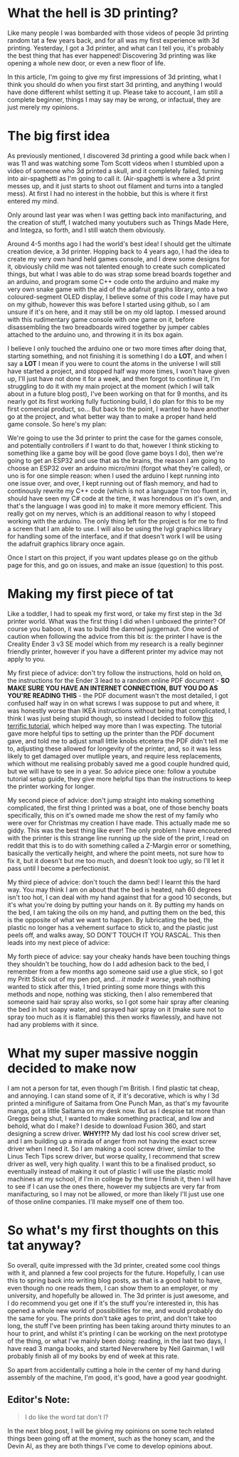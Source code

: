 # What the hell is 3D printing?

Like many people I was bombarded with those videos of people 3d printing random tat a few years back, and for all was my first experience with 3d printing. Yesterday, I got a 3d printer, and what can I tell you, it's probably the best thing that has ever happened! Discovering 3d printing was like opening a whole new door, or even a new floor of life. 

In this article, I'm going to give my first impressions of 3d printing, what I think you should do when you first start 3d printing, and anything I would have done different whilst setting it up. Please take to account, I am still a complete beginner, things I may say may be wrong, or infactual, they are just merely my opinions. 

# The big first idea

As previously mentioned, I discovered 3d printing a good while back when I was 11 and was watching some Tom Scott videos when I stumbled upon a video of someone who 3d printed a skull, and it completely failed, turning into air-spaghetti as I'm going to call it. (Air-spaghetti is where a 3d print messes up, and it just starts to shoot out filament and turns into a tangled mess). At first I had no interest in the hobbie, but this is where it first entered my mind.

Only around last year was when I was getting back into manifacturing, and the creation of stuff, I watched many youtubers such as Things Made Here, and Integza, so forth, and I still watch them obviously. 

Around 4-5 months ago I had the world's best idea! I should get the ultimate creation device, a 3d printer. Hopping back to 4 years ago, I had the idea to create my very own hand held games console, and I drew some designs for it, obviously child me was not talented enough to create such complicated things, but what I was able to do was strap some bread boards together and an arduino, and program some C++ code onto the arduino and make my very own snake game with the aid of the adafruit graphs library, onto a two coloured-segment OLED display, I believe some of this code I may have put on my github, however this was before I started using github, so I am unsure if it's on here, and it may still be on my old laptop. I messed around with this rudimentary game console with one game on it, before disassembling the two breadboards wired together by jumper cables attached to the arduino uno, and throwing it in its box again.

I believe I only touched the arduino one or two more times after doing that, starting something, and not finishing it is something I do a **LOT**, and when I say a **LOT** I mean if you were to count the atoms in the universe I will still have started a project, and stopped half way more times, I won't have given up, I'll just have not done it for a week, and then forgot to continue it, I'm struggling to do it with my main project at the moment (which I will talk about in a future blog post), I've been working on that for 9 months, and its nearly got its first working fully fuctioning build, I do plan for this to be my first comercial product, so... But back to the point, I wanted to have another go at the project, and what better way than to make a proper hand held game console. So here's my plan:

We're going to use the 3d printer to print the case for the games console, and potentially controllers if I want to do that, however I think sticking to something like a game boy will be good (love game boys I do), then we're going to get an ESP32 and use that as the brains, the reason I am going to choose an ESP32 over an arduino micro/mini (forgot what they're called), or uno is for one simple reason: when I used the arduino I kept running into one issue over, and over, I kept running out of flash memory, and had to continously rewrite my C++ code (which is not a language I'm too fluent in, should have seen my C# code at the time, it was horendous on it's own, and that's the language I was good in) to make it more memory efficient. This really got on my nerves, which is an additional reason to why I stopeed working with the arduino. The only thing left for the project is for me to find a screen that I am able to use. I will also be using the lvgl graphics library for handling some of the interface, and if that doesn't work I will be using the adafruit graphics library once again. 

Once I start on this project, if you want updates please go on the github page for this, and go on issues, and make an issue (question) to this post. 

# Making my first piece of tat

Like a toddler, I had to speak my first word, or take my first step in the 3d printer world. What was the first thing I did when I unboxed the printer? Of course you baboon, it was to build the damned juggernaut. One word of caution when following the advice from this bit is: the printer I have is the Creality Ender 3 v3 SE model which from my research is a really beginner friendly printer, however if you have a different printer my advice may not apply to you. 

My first piece of advice: don't try follow the instructions, hold on hold on, the instructions for the Ender 3 lead to a random online PDF document - **SO MAKE SURE YOU HAVE AN INTERNET CONNECTION, BUT YOU DO AS YOU'RE READING THIS** - the PDF document wasn't the most detailed, I got confused half way in on what screws I was suppose to put and where, it was honestly worse than IKEA instructions without being that complicated, I think I was just being stupid though, so instead I decided to follow [this terrific tutorial](https://www.youtube.com/watch?v=-yvuZRbpL2A), which helped way more than I was expecting. The tutorial gave more helpful tips to setting up the printer than the PDF document gave, and told me to adjust small little knobs etcetera the PDF didn't tell me to, adjusting these allowed for longevity of the printer, and, so it was less likely to get damaged over mutliple years, and require less replacements, which without me realising probably saved me a good couple hundred quid, but we will have to see in a year. So advice piece one: follow a youtube tutorial setup guide, they give more helpful tips than the instructions to keep the printer working for longer. 

My second piece of advice: don't jump straight into making something complicated, the first thing I printed was a boat, one of those benchy boats specifically, this on it's owned made me show the rest of my family who were over for Christmas my creation I have made. This actually made me so giddy. This was the best thing like ever! The only problem I have encoutered with the printer is this strange line running up the side of the print, I read on reddit that this is to do with something called a Z-Margin error or something, basically the vertically height, and where the point meets, not sure how to fix it, but it doesn't but me too much, and doesn't look too ugly, so I'll let it pass until I become a perfectionist. 

My third piece of advice: don't touch the damn bed! I learnt this the hard way. You may think I am on about that the bed is heated, nah 60 degrees isn't too hot, I can deal with my hand against that for a good 10 seconds, but it's what you're doing by putting your hands on it. By putting my hands on the bed, I am taking the oils on my hand, and putting them on the bed, this is the opposite of what we want to happen. By lubricating the bed, the plastic no longer has a vehement surface to stick to, and the plastic just peels off, and walks away, SO DON'T TOUCH IT YOU RASCAL. This then leads into my next piece of advice:

My forth piece of advice: say your cheaky hands have been touching things they shouldn't be touching, how do I add adhesion back to the bed, I remember from a few months ago someone said use a glue stick, so I got my Pritt Stick out of my pen pot, and... *it made it worse*, yeah nothing wanted to stick after this, I tried printing some more things with this methods and nope, nothing was sticking, then I also remembered that someone said hair spray also works, so I got some hair spray after cleaning the bed in hot soapy water, and sprayed hair spray on it (make sure not to spray too much as it is flamable) this then works flawlessly, and have not had any problems with it since. 

# What my super massive noggin decided to make now

I am not a person for tat, even though I'm British. I find plastic tat cheap, and annoying. I can stand some of it, if it's decorative, which is why I 3d printed a minifigure of Saitama from One Punch Man, as that's my favourite manga, got a little Saitama on my desk now. But as I despise tat more than Greggs being shut, I wanted to make something practical, and low and behold, what do I make? I deside to download Fusion 360, and start designing a screw driver. **WHY!?!?** My dad lost his cool screw driver set, and I am building up a mirada of anger from not having the exact screw driver when I need it. So I am making a cool screw driver, similar to the Linus Tech Tips screw driver, but worse quality, I recommend that screw driver as well, very high quality. I want this to be a finalised product, so eventually instead of making it out of plastic I will use the plastic mold machines at my school, if I'm in college by the time I finish it, then I will have to see if I can use the ones there, however my subjects are very far from manifacturing, so I may not be allowed, or more than likely I'll just use one of those online companies. I'll make myself one of them too. 

# So what's my first thoughts on this tat anyway?

So overall, quite impressed with the 3d printer, created some cool things with it, and planned a few cool projects for the future. Hopefully, I can use this to spring back into writing blog posts, as that is a good habit to have, even though no one reads them, I can show them to an employer, or my university, and hopefully be allowed in. The 3d printer is just awesome, and I do recommend you get one if it's the stuff you're interested in, this has opened a whole new world of possibilities for me, and would probably do the same for you. The prints don't take ages to print, and don't take too long, the stuff I've been printing has been taking around thirty minutes to an hour to print, and whilst it's printing I can be working on the next prototype of the thing, or what I've mainly been doing: reading, in the last two days, I have read 3 manga books, and started Neverwhere by Neil Gainman, I will probably finish all of my books by end of week at this rate. 

So apart from accidentally cutting a hole in the center of my hand during assembly of the machine, I'm good, it's good, have a good year goodnight. 


## Editor's Note:

> I do like the word tat don't I? 

In the next blog post, I will be giving my opinions on some tech related things been going off at the moment, such as the honey scam, and the Devin AI, as they are both things I've come to develop opinions about.